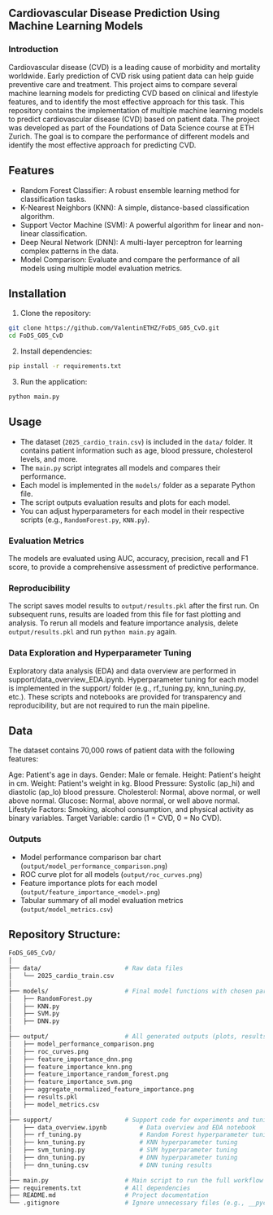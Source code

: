 ## Cardiovascular Disease Prediction Using Machine Learning Models

### Introduction
Cardiovascular disease (CVD) is a leading cause of morbidity and mortality worldwide. Early prediction of CVD risk using patient data can help guide preventive care and treatment. 
This project aims to compare several machine learning models for predicting CVD based on clinical and lifestyle features, and to identify the most effective approach for this task.
This repository contains the implementation of multiple machine learning models to predict cardiovascular disease (CVD) based on patient data. 
The project was developed as part of the Foundations of Data Science course at ETH Zurich. 
The goal is to compare the performance of different models and identify the most effective approach for predicting CVD.

## Features
- Random Forest Classifier: A robust ensemble learning method for classification tasks.
- K-Nearest Neighbors (KNN): A simple, distance-based classification algorithm.
- Support Vector Machine (SVM): A powerful algorithm for linear and non-linear classification.
- Deep Neural Network (DNN): A multi-layer perceptron for learning complex patterns in the data.
- Model Comparison: Evaluate and compare the performance of all models using multiple model evaluation metrics. 

## Installation
1. Clone the repository:
```bash
git clone https://github.com/ValentinETHZ/FoDS_G05_CvD.git
cd FoDS_G05_CvD 
``` 
2. Install dependencies:
```bash
pip install -r requirements.txt  
```
3. Run the application:
```bash
python main.py
```
## Usage
- The dataset (`2025_cardio_train.csv`) is included in the `data/` folder. It contains patient information such as age, blood pressure, cholesterol levels, and more.
- The `main.py` script integrates all models and compares their performance.
- Each model is implemented in the `models/` folder as a separate Python file.
- The script outputs evaluation results and plots for each model.
- You can adjust hyperparameters for each model in their respective scripts (e.g., `RandomForest.py`, `KNN.py`).

### Evaluation Metrics
The models are evaluated using AUC, accuracy, precision, recall and F1 score, to provide a comprehensive assessment of predictive performance.

### Reproducibility
The script saves model results to `output/results.pkl` after the first run. On subsequent runs, results are loaded from this file for fast plotting and analysis. To rerun all models and feature importance analysis, delete `output/results.pkl` and run `python main.py` again.

### Data Exploration and Hyperparameter Tuning
Exploratory data analysis (EDA) and data overview are performed in support/data_overview_EDA.ipynb.
Hyperparameter tuning for each model is implemented in the support/ folder (e.g., rf_tuning.py, knn_tuning.py, etc.).
These scripts and notebooks are provided for transparency and reproducibility, but are not required to run the main pipeline.

## Data
The dataset contains 70,000 rows of patient data with the following features:

Age: Patient's age in days.
Gender: Male or female.
Height: Patient's height in cm.
Weight: Patient's weight in kg.
Blood Pressure: Systolic (ap_hi) and diastolic (ap_lo) blood pressure.
Cholesterol: Normal, above normal, or well above normal.
Glucose: Normal, above normal, or well above normal.
Lifestyle Factors: Smoking, alcohol consumption, and physical activity as binary variables. 
Target Variable: cardio (1 = CVD, 0 = No CVD).

### Outputs
- Model performance comparison bar chart (`output/model_performance_comparison.png`)
- ROC curve plot for all models (`output/roc_curves.png`)
- Feature importance plots for each model (`output/feature_importance_<model>.png`)
- Tabular summary of all model evaluation metrics (`output/model_metrics.csv`)


## Repository Structure: 
```bash
FoDS_G05_CvD/
│
├── data/                       # Raw data files
│   └── 2025_cardio_train.csv
│
├── models/                     # Final model functions with chosen parameters
│   ├── RandomForest.py
│   ├── KNN.py
│   ├── SVM.py
│   ├── DNN.py
│
├── output/                     # All generated outputs (plots, results, etc.)
│   ├── model_performance_comparison.png
│   ├── roc_curves.png
│   ├── feature_importance_dnn.png
│   ├── feature_importance_knn.png
│   ├── feature_importance_random_forest.png
│   ├── feature_importance_svm.png
│   ├── aggregate_normalized_feature_importance.png
│   ├── results.pkl
│   ├── model_metrics.csv
│
├── support/                    # Support code for experiments and tuning
│   ├── data_overview.ipynb         # Data overview and EDA notebook
│   ├── rf_tuning.py                # Random Forest hyperparameter tuning
│   ├── knn_tuning.py               # KNN hyperparameter tuning
│   ├── svm_tuning.py               # SVM hyperparameter tuning
│   ├── dnn_tuning.py               # DNN hyperparameter tuning
│   ├── dnn_tuning.csv              # DNN tuning results 
│
├── main.py                     # Main script to run the full workflow
├── requirements.txt            # All dependencies
├── README.md                   # Project documentation
└── .gitignore                  # Ignore unnecessary files (e.g., __pycache__, .DS_Store)
```  
